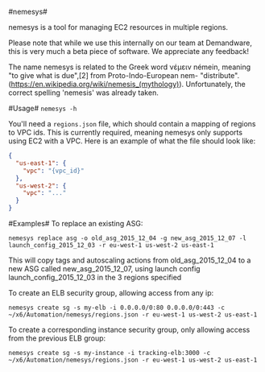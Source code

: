 #nemesys#

nemesys is a tool for managing EC2 resources in multiple regions.

Please note that while we use this internally on our team at Demandware, this is very much a beta piece of software. We appreciate any feedback!

The name nemesys is related to the Greek word νέμειν némein, meaning "to give what is due",[2] from Proto-Indo-European nem- "distribute". (https://en.wikipedia.org/wiki/nemesis_(mythology)). Unfortunately, the correct spelling 'nemesis' was already taken.

#Usage#
`nemesys -h`

You'll need a `regions.json` file, which should contain a mapping of regions to VPC ids. This is currently required, meaning nemesys only supports using EC2 with a VPC. Here is an example of what the file should look like:
```json
{
  "us-east-1": {
    "vpc": "{vpc_id}"
  },
  "us-west-2": {
    "vpc": "..."
  }
}
```

#Examples#
To replace an existing ASG:
```
nemesys replace asg -o old_asg_2015_12_04 -g new_asg_2015_12_07 -l launch_config_2015_12_03 -r eu-west-1 us-west-2 us-east-1
```
This will copy tags and autoscaling actions from old_asg_2015_12_04 to a new ASG called new_asg_2015_12_07, using launch config launch_config_2015_12_03 in the 3 regions specified

To create an ELB security group, allowing access from any ip:
```
nemesys create sg -s my-elb -i 0.0.0.0/0:80 0.0.0.0/0:443 -c ~/x6/Automation/nemesys/regions.json -r eu-west-1 us-west-2 us-east-1
```

To create a corresponding instance security group, only allowing access from the previous ELB group:
```
nemesys create sg -s my-instance -i tracking-elb:3000 -c ~/x6/Automation/nemesys/regions.json -r eu-west-1 us-west-2 us-east-1
```
